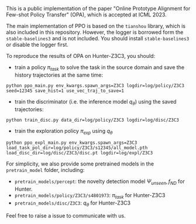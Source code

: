 This is a public implementation of the paper "Online Prototype Alignment for Few-shot Policy Transfer" (OPA), which is accepted at ICML 2023.

The main implementation of PPO is based on the `tianshou` library, which is also included in this repository. However, the logger is borrowed form the  `stable-baselines3` and is not included. You should install  `stable-baselines3` or disable the logger first.

To reproduce the results of OPA on Hunter-Z3C3, you should:
- train a policy $\pi_{task}$ to solve the task in the source domain and save the history trajectories at the same time:
```
python ppo_main.py env_kwargs.spawn_args=Z3C3 logdir=log/policy/Z3C3 seed=12345 save_hist=1 use_vec_traj_to_save=1
```

- train the discriminator (i.e. the inference model $q_\theta$) using the saved trajectories:

```
python train_disc.py data_dir=log/policy/Z3C3 logdir=log/disc/Z3C3
```

- train the exploration policy $\pi_{exp}$ using $q_\theta$

```
python ppo_expl_main.py env_kwargs.spawn_args=Z3C3 load_task_pol_dir=log/policy/Z3C3/s12345/all_model.pth load_disc_dir=log/disc/Z3C3/disc.pt logdir=log/expl/Z3C3
```

For simplicity, we also provide some pretrained models in the `pretrain_model` folder, including:
- `pretrain_models/percept`: the novelty detection model $\Psi_{unseen},f_{ND}$ for Hunter.
- `pretrain_models/policy/Z3C3/s4801973`: $\pi_{task}$ for Hunter-Z3C3
- `pretrain_models/disc/Z3C3`: $q_\theta$ for Hunter-Z3C3

Feel free to raise a issue to communicate with us.
